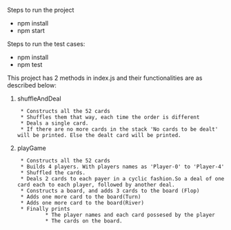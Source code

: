 Steps to run the project

* npm install
* npm start

Steps to run the test cases:

* npm install
* npm test

This project has 2 methods in index.js and their functionalities are as described below:

1) shuffleAndDeal

        * Constructs all the 52 cards
        * Shuffles them that way, each time the order is different
        * Deals a single card. 
        * If there are no more cards in the stack 'No cards to be dealt' will be printed. Else the dealt card will be printed.

2) playGame

        * Constructs all the 52 cards
        * Builds 4 players. With players names as 'Player-0' to 'Player-4'
        * Shuffled the cards.
        * Deals 2 cards to each payer in a cyclic fashion.So a deal of one card each to each player, followed by another deal.
        * Constructs a board, and adds 3 cards to the board (Flop)
        * Adds one more card to the board(Turn)
        * Adds one more card to the board(River)
        * Finally prints 
                * The player names and each card possesed by the player
                * The cards on the board.
